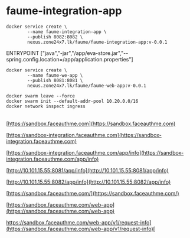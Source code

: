 # faume-integration-app

```text
docker service create \
        --name faume-integration-app \
        --publish 8082:8082 \
        nexus.zone24x7.lk/faume/faume-integration-app:v-0.0.1
```

ENTRYPOINT \["java","-jar","/app/eva-store.jar","--spring.config.location=/app/application.properties"\]



```text
docker service create \
        --name faume-we-app \
        --publish 8081:8081 \
        nexus.zone24x7.lk/faume/faume-web-app:v-0.0.1

```

```text
docker swarm leave --force
docker swarm init --default-addr-pool 10.20.0.0/16
docker network inspect ingress

```

[  
](
https://sandbox.faceauthme.com/web-app/v1/request-info
)[https://sandbox.faceauthme.com](https://sandbox.faceauthme.com)

 [https://sandbox-integration.faceauthme.com](https://sandbox-integration.faceauthme.com) 

[https://sandbox-integration.faceauthme.com/app/info](https://sandbox-integration.faceauthme.com/app/info)

 [http://10.101.15.55:8081/app/info](http://10.101.15.55:8081/app/info) 

[http://10.101.15.55:8082/app/info](http://10.101.15.55:8082/app/info)

 [https://sandbox.faceauthme.com/](https://sandbox.faceauthme.com/)

 [https://sandbox.faceauthme.com/web-app](https://sandbox.faceauthme.com/web-app)

 [https://sandbox.faceauthme.com/web-app/v1/request-info](https://sandbox.faceauthme.com/web-app/v1/request-info)[  
](
https://sandbox.faceauthme.com/web-app/v1/request-info
)

